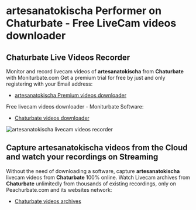 # artesanatokischa Performer on Chaturbate - Free LiveCam videos downloader

## Chaturbate Live Videos Recorder

Monitor and record livecam videos of **artesanatokischa** from **Chaturbate** with Moniturbate.com
Get a premium trial for free by just and only registering with your Email address:
* [artesanatokischa Premium videos downloader](https://moniturbate.com/request-demo-licence-key.html)

Free livecam videos downloader - Moniturbate Software:
* [Chaturbate videos downloader](https://moniturbate.com/moniturbate-download-software.html)

![artesanatokischa livecam videos recorder](https://peachurnet.com/templates/moniturbate-software.png)


## Capture artesanatokischa videos from the Cloud and watch your recordings on Streaming

Without the need of downloading a software, capture **artesanatokischa** livecam videos from **Chaturbate** 100% online.
Watch Livecam archives from **Chaturbate** unlimitedly from thousands of existing recordings, only on Peachurbate.com and its websites network:
* [Chaturbate videos archives](https://peachurnet.com/)